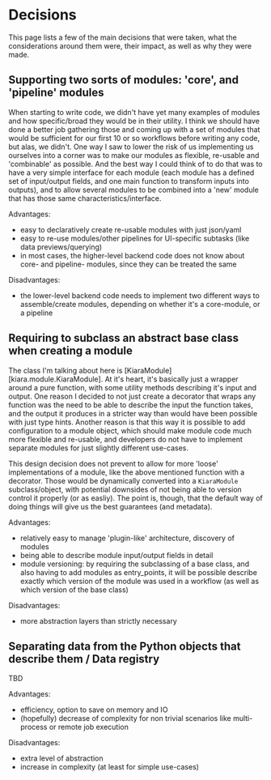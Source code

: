 # Decisions

This page lists a few of the main decisions that were taken, what the considerations around them were, their impact, as well as why they were made.

## Supporting two sorts of modules: 'core', and 'pipeline' modules

When starting to write code, we didn't have yet many examples of modules and how specific/broad they would be in their utility.
I think we should have done a better job gathering those and coming up with a set of modules that would be sufficient for
our first 10 or so workflows before writing any code, but alas, we didn't. One way I saw to lower the risk of us implementing
us ourselves into a corner was to make our modules as flexible, re-usable and 'combinable' as possible. And the best way
I could think of to do that was to have a very simple interface for each module (each module has a defined set of input/output fields, and one main function to transform inputs into outputs), and to allow several modules to be combined into a 'new'
module that has those same characteristics/interface.

Advantages:
- easy to declaratively create re-usable modules with just json/yaml
- easy to re-use modules/other pipelines for UI-specific subtasks (like data previews/querying)
- in most cases, the higher-level backend code does not know about core- and pipeline- modules, since they can be treated the same

Disadvantages:
- the lower-level backend code needs to implement two different ways to assemble/create modules, depending on whether it's a core-module, or a pipeline

## Requiring to subclass an abstract base class when creating a module

The class I'm talking about here is [KiaraModule][kiara.module.KiaraModule]. At it's heart, it's
basically just a wrapper around a pure function, with some utility methods describing it's input and output. One reason
I decided to not just create a decorator that wraps any function was the need to be able to describe the input the
function takes, and the output it produces in a stricter way than would have been possible with just type hints.
Another reason is that this way it is possible to add configuration to a module object, which should make module
code much more flexible and re-usable, and developers do not have to implement separate modules for just slightly different
use-cases.

This design decision does not prevent to allow for more 'loose' implementations of a module, like the above mentioned
function with a decorator. Those would be dynamically converted into a ``KiaraModule`` subclass/object, with potential
downsides of not being able to version control it properly (or as easliy). The point is, though, that the default
way of doing things will give us the best guarantees (and metadata).

Advantages:
- relatively easy to manage 'plugin-like' architecture, discovery of modules
- being able to describe module input/output fields in detail
- module versioning: by requiring the subclassing of a base class, and also having to add modules as entry_points, it will be possible describe exactly which version of the module was used in a workflow (as well as which version of the base class)

Disadvantages:
- more abstraction layers than strictly necessary

## Separating data from the Python objects that describe them / Data registry

TBD

Advantages:
- efficiency, option to save on memory and IO
- (hopefully) decrease of complexity for non trivial scenarios like multi-process or remote job execution

Disadvantages:
- extra level of abstraction
- increase in complexity (at least for simple use-cases)
